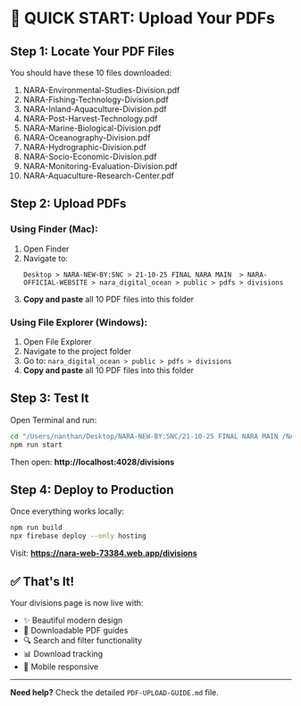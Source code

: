 # 🚀 QUICK START: Upload Your PDFs

## Step 1: Locate Your PDF Files
You should have these 10 files downloaded:
1. NARA-Environmental-Studies-Division.pdf
2. NARA-Fishing-Technology-Division.pdf
3. NARA-Inland-Aquaculture-Division.pdf
4. NARA-Post-Harvest-Technology.pdf
5. NARA-Marine-Biological-Division.pdf
6. NARA-Oceanography-Division.pdf
7. NARA-Hydrographic-Division.pdf
8. NARA-Socio-Economic-Division.pdf
9. NARA-Monitoring-Evaluation-Division.pdf
10. NARA-Aquaculture-Research-Center.pdf

## Step 2: Upload PDFs

### Using Finder (Mac):
1. Open Finder
2. Navigate to: 
   ```
   Desktop > NARA-NEW-BY:SNC > 21-10-25 FINAL NARA MAIN  > NARA-OFFICIAL-WEBSITE > nara_digital_ocean > public > pdfs > divisions
   ```
3. **Copy and paste** all 10 PDF files into this folder

### Using File Explorer (Windows):
1. Open File Explorer
2. Navigate to the project folder
3. Go to: `nara_digital_ocean > public > pdfs > divisions`
4. **Copy and paste** all 10 PDF files into this folder

## Step 3: Test It

Open Terminal and run:

```bash
cd "/Users/nanthan/Desktop/NARA-NEW-BY:SNC/21-10-25 FINAL NARA MAIN /NARA-OFFICIAL-WEBSITE/nara_digital_ocean"
npm run start
```

Then open: **http://localhost:4028/divisions**

## Step 4: Deploy to Production

Once everything works locally:

```bash
npm run build
npx firebase deploy --only hosting
```

Visit: **https://nara-web-73384.web.app/divisions**

## ✅ That's It!

Your divisions page is now live with:
- ✨ Beautiful modern design
- 📄 Downloadable PDF guides
- 🔍 Search and filter functionality
- 📊 Download tracking
- 📱 Mobile responsive

---

**Need help?** Check the detailed `PDF-UPLOAD-GUIDE.md` file.


